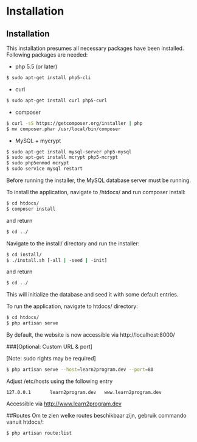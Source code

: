 # Installation

## Installation
This installation presumes all necessary packages have been installed.
Following packages are needed:

- php 5.5 (or later)

~~~sh
$ sudo apt-get install php5-cli
~~~

- curl

~~~sh
$ sudo apt-get install curl php5-curl
~~~

- composer

~~~sh
$ curl -sS https://getcomposer.org/installer | php
$ mv composer.phar /usr/local/bin/composer
~~~

- MySQL + mycrypt

~~~sh
$ sudo apt-get install mysql-server php5-mysql
$ sudo apt-get install mcrypt php5-mcrypt
$ sudo php5enmod mcrypt
$ sudo service mysql restart
~~~

Before running the installer, the MySQL database server must be running.

To install the application, navigate to /htdocs/
and run composer install:

~~~sh
$ cd htdocs/
$ composer install
~~~

and return

~~~sh
$ cd ../
~~~

Navigate to the install/ directory and run the installer:

~~~sh
$ cd install/
$ ./install.sh [-all | -seed | -init]
~~~

and return

~~~sh
$ cd ../
~~~

This will initialize the database and seed it with some default entries.

To run the application, navigate to htdocs/ directory:

~~~sh
$ cd htdocs/
$ php artisan serve
~~~

By default, the website is now accessible via http://localhost:8000/

###[Optional: Custom URL & port]

[Note: sudo rights may be required]

~~~sh
$ php artisan serve --host=learn2program.dev --port=80
~~~

Adjust /etc/hosts using the following entry

~~~
127.0.0.1		learn2program.dev	www.learn2program.dev
~~~

Accessible via http://www.learn2program.dev

##Routes
Om te zien welke routes beschikbaar zijn, gebruik commando vanuit htdocs/:

~~~sh
$ php artisan route:list
~~~

